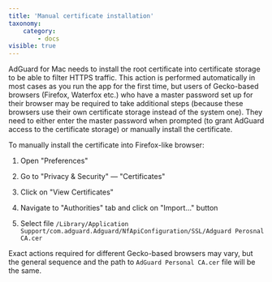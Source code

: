 ```yaml
---
title: 'Manual certificate installation'
taxonomy:
    category:
        - docs
visible: true
---
```


AdGuard for Mac needs to install the root certificate into certificate storage to be able to filter HTTPS traffic. This action is performed automatically in most cases as you run the app for the first time, but users of Gecko-based browsers (Firefox, Waterfox etc.) who have a master password set up for their browser may be required to take additional steps (because these browsers use their own certificate storage instead of the system one). They need to either enter the master password when prompted (to grant AdGuard access to the certificate storage) or manually install the certificate.

To manually install the certificate into Firefox-like browser:

  1. Open "Preferences"
  
  2. Go to "Privacy & Security" — "Certificates" 
  
  3. Click on "View Certificates"
  
  4. Navigate to "Authorities" tab and click on "Import..." button
  
  5. Select file `/Library/Application Support/com.adguard.Adguard/NfApiConfiguration/SSL/Adguard Perosnal CA.cer`
  
Exact actions required for different Gecko-based browsers may vary, but the general sequence and the path to `AdGuard Personal CA.cer` file will be the same.
